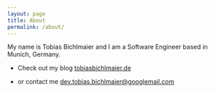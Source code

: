 ```yaml
---
layout: page
title: About
permalink: /about/
---
```



My name is Tobias Bichlmaier and I am a Software Engineer based in Munich, Germany.

* Check out my blog [tobiasbichlmaier.de](https:tobiasbichlmaier.de)

* or contact me [dev.tobias.bichlmaier@googlemail.com](mailto:dev.tobias.bichlmaier@googlemail.com)
